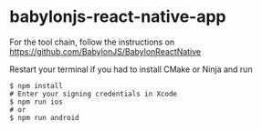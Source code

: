 # babylonjs-react-native-app

For the tool chain, follow the instructions on https://github.com/BabylonJS/BabylonReactNative

Restart your terminal if you had to install CMake or Ninja and run

````
$ npm install
# Enter your signing credentials in Xcode
$ npm run ios
# or
$ npm run android
````
